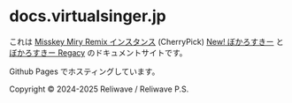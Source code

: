 # docs.virtualsinger.jp

これは [Misskey Miry Remix インスタンス](https://github.com/catsmiry/misskey) (CherryPick) [New! ぼかろすきー](https://virtualsinger.jp) と [ぼかろすきー Regacy](https://vocaloid.app) のドキュメントサイトです。

Github Pages でホスティングしています。

Copyright © 2024-2025 Reliwave / Reliwave P.S.
